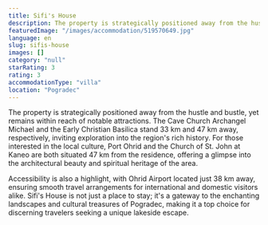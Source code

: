 ```yaml
---
title: Sifi's House
description: The property is strategically positioned away from the hustle and bustle, yet remains within reach of notable attractions. The Cave Church Archangel Michael and
featuredImage: "/images/accommodation/519570649.jpg"
language: en
slug: sifis-house
images: []
category: "null"
starRating: 3
rating: 3
accommodationType: "villa"
location: "Pogradec"
---
```


The property is strategically positioned away from the hustle and bustle, yet remains within reach of notable attractions. The Cave Church Archangel Michael and the Early Christian Basilica stand 33 km and 47 km away, respectively, inviting exploration into the region's rich history. For those interested in the local culture, Port Ohrid and the Church of St. John at Kaneo are both situated 47 km from the residence, offering a glimpse into the architectural beauty and spiritual heritage of the area.

Accessibility is also a highlight, with Ohrid Airport located just 38 km away, ensuring smooth travel arrangements for international and domestic visitors alike. Sifi's House is not just a place to stay; it's a gateway to the enchanting landscapes and cultural treasures of Pogradec, making it a top choice for discerning travelers seeking a unique lakeside escape.

